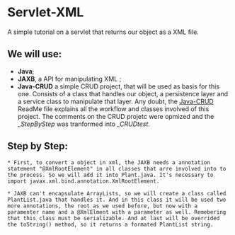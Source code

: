 # Servlet-XML
A simple tutorial on a servlet that returns our object as a XML file.


## We will use:

   * **Java**;
   * **JAXB**, a API for manipulating XML ;
   * **Java-CRUD** a simple CRUD project, that will be used as basis for this one. Consists of a class that handles our object, a persistence layer and a service class to manipulate that layer. Any doubt, the [Java-CRUD](https://github.com/BrenoCPimenta/Java-CRUD) ReadMe file explains all the workflow and classes involved of this project. The comments on the CRUD projetc were opmized and the *_StepByStep* was tranformed into *_CRUDtest*. 

## Step by Step:

	* First, to convert a object in xml, the JAXB needs a annotation statement "@XmlRootElement" in all classes that arre involved into to the process. So we will add it into Plant.java. It's necessary to import javax.xml.bind.annotation.XmlRootElement.

	* JAXB can't encapsulate ArrayLists, so we will create a class called PlantList.java that handles it. And in this class it will be used two more annotations, the root as we used before, but now with a paramenter name and a @XmlElment with a parameter as well. Remebering that this class must be serializable. And at last will be overrided the toString() method, so it returns a formated PlantList string. 



